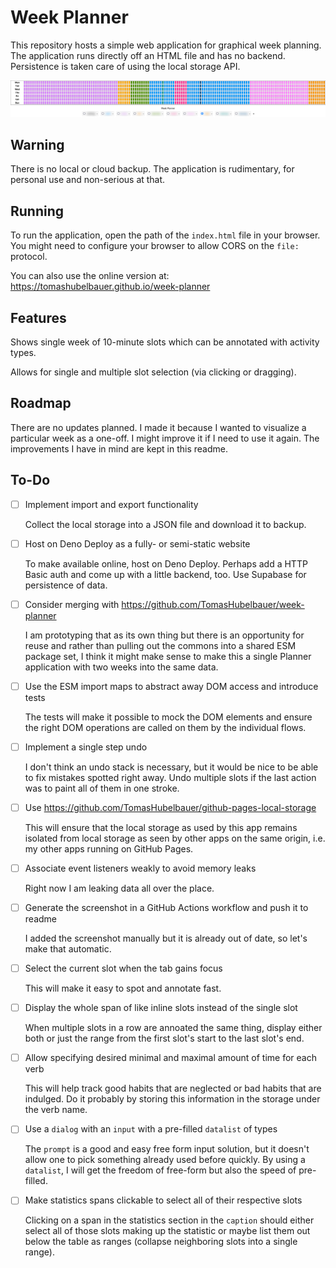 # Week Planner

This repository hosts a simple web application for graphical week planning.
The application runs directly off an HTML file and has no backend.
Persistence is taken care of using the local storage API.

![](screenshot.png)

## Warning

There is no local or cloud backup.
The application is rudimentary, for personal use and non-serious at that.

## Running

To run the application, open the path of the `index.html` file in your browser.
You might need to configure your browser to allow CORS on the `file:` protocol.

You can also use the online version at:
https://tomashubelbauer.github.io/week-planner

## Features

Shows single week of 10-minute slots which can be annotated with activity types.

Allows for single and multiple slot selection (via clicking or dragging).

## Roadmap

There are no updates planned.
I made it because I wanted to visualize a particular week as a one-off.
I might improve it if I need to use it again.
The improvements I have in mind are kept in this readme.

## To-Do

- [ ] Implement import and export functionality

  Collect the local storage into a JSON file and download it to backup.

- [ ] Host on Deno Deploy as a fully- or semi-static website

  To make available online, host on Deno Deploy.
  Perhaps add a HTTP Basic auth and come up with a little backend, too.
  Use Supabase for persistence of data.

- [ ] Consider merging with https://github.com/TomasHubelbauer/week-planner

  I am prototyping that as its own thing but there is an opportunity for reuse
  and rather than pulling out the commons into a shared ESM package set, I think
  it might make sense to make this a single Planner application with two weeks
  into the same data.

- [ ] Use the ESM import maps to abstract away DOM access and introduce tests

  The tests will make it possible to mock the DOM elements and ensure the right
  DOM operations are called on them by the individual flows.

- [ ] Implement a single step undo

  I don't think an undo stack is necessary, but it would be nice to be able to
  fix mistakes spotted right away.
  Undo multiple slots if the last action was to paint all of them in one stroke.

- [ ] Use https://github.com/TomasHubelbauer/github-pages-local-storage

  This will ensure that the local storage as used by this app remains isolated
  from local storage as seen by other apps on the same origin, i.e. my other
  apps running on GitHub Pages.

- [ ] Associate event listeners weakly to avoid memory leaks

  Right now I am leaking data all over the place.

- [ ] Generate the screenshot in a GitHub Actions workflow and push it to readme

  I added the screenshot manually but it is already out of date, so let's make
  that automatic.

- [ ] Select the current slot when the tab gains focus

  This will make it easy to spot and annotate fast.

- [ ] Display the whole span of like inline slots instead of the single slot

  When multiple slots in a row are annoated the same thing, display either both
  or just the range from the first slot's start to the last slot's end.

- [ ] Allow specifying desired minimal and maximal amount of time for each verb

  This will help track good habits that are neglected or bad habits that are
  indulged.
  Do it probably by storing this information in the storage under the verb name.

- [ ] Use a `dialog` with an `input` with a pre-filled `datalist` of types

  The `prompt` is a good and easy free form input solution, but it doesn't allow
  one to pick something already used before quickly.
  By using a `datalist`, I will get the freedom of free-form but also the speed
  of pre-filled.

- [ ] Make statistics spans clickable to select all of their respective slots

  Clicking on a span in the statistics section in the `caption` should either
  select all of those slots making up the statistic or maybe list them out
  below the table as ranges (collapse neighboring slots into a single range).
